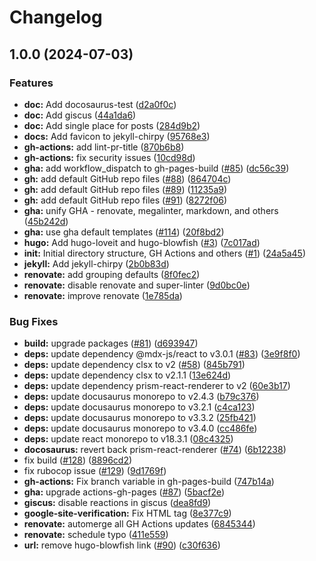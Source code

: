 # Changelog

## 1.0.0 (2024-07-03)


### Features

* **doc:** Add docosaurus-test ([d2a0f0c](https://github.com/ruzickap/blog-test.ruzicka.dev/commit/d2a0f0ce6090fa8e7d9a84ed62a0e3f8380984b3))
* **doc:** Add giscus ([44a1da6](https://github.com/ruzickap/blog-test.ruzicka.dev/commit/44a1da65841284d99616a97f4c90b484531bd184))
* **doc:** Add single place for posts ([284d9b2](https://github.com/ruzickap/blog-test.ruzicka.dev/commit/284d9b247518b6360b3cdb2dafdae9c3c72ff713))
* **docs:** Add favicon to jekyll-chirpy ([95768e3](https://github.com/ruzickap/blog-test.ruzicka.dev/commit/95768e3d40500c0116e3b976d35801fc25e96ab4))
* **gh-actions:** add lint-pr-title ([870b6b8](https://github.com/ruzickap/blog-test.ruzicka.dev/commit/870b6b83c2456a0824916b8a22e400d7b9ce3113))
* **gh-actions:** fix security issues ([10cd98d](https://github.com/ruzickap/blog-test.ruzicka.dev/commit/10cd98d65d2a27158c89c9b9a1d159e263d708b2))
* **gha:** add workflow_dispatch to gh-pages-build ([#85](https://github.com/ruzickap/blog-test.ruzicka.dev/issues/85)) ([dc56c39](https://github.com/ruzickap/blog-test.ruzicka.dev/commit/dc56c39766e95c20c75febbecab52c2a882fe420))
* **gh:** add default GitHub repo files ([#88](https://github.com/ruzickap/blog-test.ruzicka.dev/issues/88)) ([864704c](https://github.com/ruzickap/blog-test.ruzicka.dev/commit/864704c8f7bad24b9dd3a47553b81852b4d98f66))
* **gh:** add default GitHub repo files ([#89](https://github.com/ruzickap/blog-test.ruzicka.dev/issues/89)) ([11235a9](https://github.com/ruzickap/blog-test.ruzicka.dev/commit/11235a9f10a0d003b1e658da848f5040981b6db0))
* **gh:** add default GitHub repo files ([#91](https://github.com/ruzickap/blog-test.ruzicka.dev/issues/91)) ([8272f06](https://github.com/ruzickap/blog-test.ruzicka.dev/commit/8272f060eac6d9b387ff6835c0d87bf160bc6f6f))
* **gha:** unify GHA - renovate, megalinter, markdown, and others ([45b242d](https://github.com/ruzickap/blog-test.ruzicka.dev/commit/45b242d312fd879c3e60560cfdd7937f20a5638c))
* **gha:** use gha default templates ([#114](https://github.com/ruzickap/blog-test.ruzicka.dev/issues/114)) ([20f8bd2](https://github.com/ruzickap/blog-test.ruzicka.dev/commit/20f8bd2d3fee7bed2086b058740439c8f5f0eca9))
* **hugo:** Add hugo-loveit and hugo-blowfish ([#3](https://github.com/ruzickap/blog-test.ruzicka.dev/issues/3)) ([7c017ad](https://github.com/ruzickap/blog-test.ruzicka.dev/commit/7c017ada1fe848a0ba81998acb50eda84dd3e98f))
* **init:** Initial directory structure, GH Actions and others ([#1](https://github.com/ruzickap/blog-test.ruzicka.dev/issues/1)) ([24a5a45](https://github.com/ruzickap/blog-test.ruzicka.dev/commit/24a5a454de527a51a50ccc4264995ca319f9a6d9))
* **jekyll:** Add jekyll-chirpy ([2b0b83d](https://github.com/ruzickap/blog-test.ruzicka.dev/commit/2b0b83d7aa7845118ab85906b704397d2af31d36))
* **renovate:** add grouping defaults ([8f0fec2](https://github.com/ruzickap/blog-test.ruzicka.dev/commit/8f0fec203162e4c7ca32456d965808d96e816879))
* **renovate:** disable renovate and super-linter ([9d0bc0e](https://github.com/ruzickap/blog-test.ruzicka.dev/commit/9d0bc0ed9eb27318916eac3db39ccf0fa1bad252))
* **renovate:** improve renovate ([1e785da](https://github.com/ruzickap/blog-test.ruzicka.dev/commit/1e785dae888cfe08552349036813e98a61b48e37))


### Bug Fixes

* **build:** upgrade packages ([#81](https://github.com/ruzickap/blog-test.ruzicka.dev/issues/81)) ([d693947](https://github.com/ruzickap/blog-test.ruzicka.dev/commit/d693947af501259fee55ea2622bf46539203c9da))
* **deps:** update dependency @mdx-js/react to v3.0.1 ([#83](https://github.com/ruzickap/blog-test.ruzicka.dev/issues/83)) ([3e9f8f0](https://github.com/ruzickap/blog-test.ruzicka.dev/commit/3e9f8f07f1f46636ba54ebb750d56e2f9976fa31))
* **deps:** update dependency clsx to v2 ([#58](https://github.com/ruzickap/blog-test.ruzicka.dev/issues/58)) ([845b791](https://github.com/ruzickap/blog-test.ruzicka.dev/commit/845b79135c0d81723ae83c1aa498158ed00defdc))
* **deps:** update dependency clsx to v2.1.1 ([13e624d](https://github.com/ruzickap/blog-test.ruzicka.dev/commit/13e624d4051d9c01fb8a03135948f1ac8a767ca7))
* **deps:** update dependency prism-react-renderer to v2 ([60e3b17](https://github.com/ruzickap/blog-test.ruzicka.dev/commit/60e3b17f661994ff06ab3d0aeaca2977a68528ef))
* **deps:** update docusaurus monorepo to v2.4.3 ([b79c376](https://github.com/ruzickap/blog-test.ruzicka.dev/commit/b79c3764fc4ed6a36b25b9198fe5f879c8480644))
* **deps:** update docusaurus monorepo to v3.2.1 ([c4ca123](https://github.com/ruzickap/blog-test.ruzicka.dev/commit/c4ca1239dcbd33cfedf140e9472e54c17a123648))
* **deps:** update docusaurus monorepo to v3.3.2 ([25fb421](https://github.com/ruzickap/blog-test.ruzicka.dev/commit/25fb4213bfeaa8a80785a610836915719f867a3f))
* **deps:** update docusaurus monorepo to v3.4.0 ([cc486fe](https://github.com/ruzickap/blog-test.ruzicka.dev/commit/cc486fe2e7d35b70225e36d52b0300b26aaa8ab3))
* **deps:** update react monorepo to v18.3.1 ([08c4325](https://github.com/ruzickap/blog-test.ruzicka.dev/commit/08c432558d652d40289ca1958e3b252e2d91883b))
* **docosaurus:** revert back prism-react-renderer ([#74](https://github.com/ruzickap/blog-test.ruzicka.dev/issues/74)) ([6b12238](https://github.com/ruzickap/blog-test.ruzicka.dev/commit/6b12238f5bf23a17744b2c59fb2435be899c4746))
* fix build ([#128](https://github.com/ruzickap/blog-test.ruzicka.dev/issues/128)) ([8896cd2](https://github.com/ruzickap/blog-test.ruzicka.dev/commit/8896cd28ad0d0a5fd6c3476e2b5cf3dcf896e146))
* fix rubocop issue ([#129](https://github.com/ruzickap/blog-test.ruzicka.dev/issues/129)) ([9d1769f](https://github.com/ruzickap/blog-test.ruzicka.dev/commit/9d1769f417b2ea3f29ebace4664bc8ebf831dc6d))
* **gh-actions:** Fix branch variable in gh-pages-build ([747b14a](https://github.com/ruzickap/blog-test.ruzicka.dev/commit/747b14a3a7b99129f1a0d5630af97e81951a0f6b))
* **gha:** upgrade actions-gh-pages ([#87](https://github.com/ruzickap/blog-test.ruzicka.dev/issues/87)) ([5bacf2e](https://github.com/ruzickap/blog-test.ruzicka.dev/commit/5bacf2e95f4e62f592a02c79c7ac112109b9dae3))
* **giscus:** disable reactions in giscus ([dea8fd9](https://github.com/ruzickap/blog-test.ruzicka.dev/commit/dea8fd9e343506985f14d0cc237fa98d9713edea))
* **google-site-verification:** Fix HTML tag ([8e377c9](https://github.com/ruzickap/blog-test.ruzicka.dev/commit/8e377c9ed49c812c711f33fb9a330a8a89e0102a))
* **renovate:** automerge all GH Actions updates ([6845344](https://github.com/ruzickap/blog-test.ruzicka.dev/commit/6845344209e38496360c20d72adcc8fc7a9bd1d7))
* **renovate:** schedule typo ([411e559](https://github.com/ruzickap/blog-test.ruzicka.dev/commit/411e55958db15a7a85d41679b6c2ca525ca75082))
* **url:** remove hugo-blowfish link ([#90](https://github.com/ruzickap/blog-test.ruzicka.dev/issues/90)) ([c30f636](https://github.com/ruzickap/blog-test.ruzicka.dev/commit/c30f6360a6999e32ae7be218192f11618296267e))
